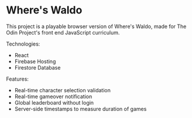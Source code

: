 # Where's Waldo 
This project is a playable browser version of Where's Waldo, made for The Odin Project's front end JavaScript curriculum.

Technologies:
* React
* Firebase Hosting
* Firestore Database

Features:
* Real-time character selection validation
* Real-time gameover notification
* Global leaderboard without login
* Server-side timestamps to measure duration of games
